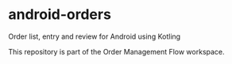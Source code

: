 # android-orders
Order list, entry and review for Android using Kotling

This repository is part of the Order Management Flow workspace.
